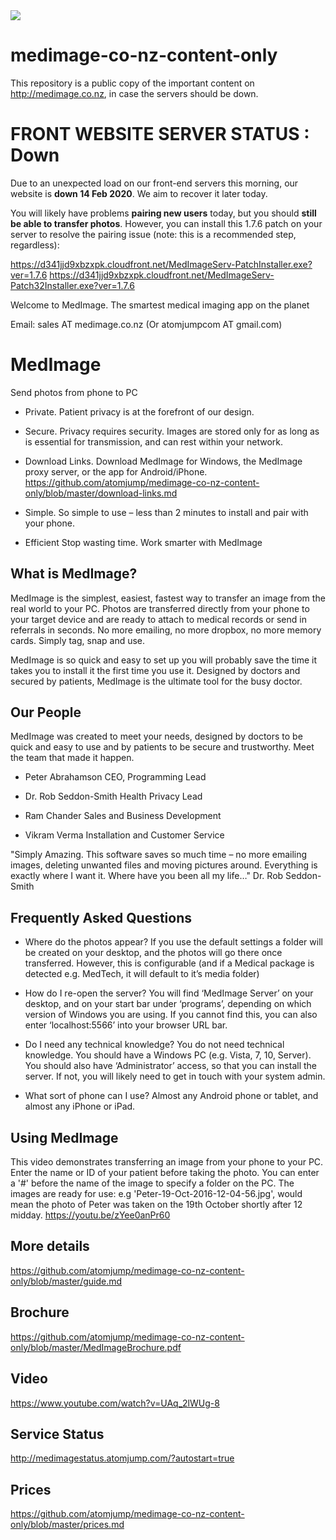 <img src="https://atomjump.com/images/logo80.png">



# medimage-co-nz-content-only
This repository is a public copy of the important content on http://medimage.co.nz,  in case the servers should be down.


# FRONT WEBSITE SERVER STATUS : Down
Due to an unexpected load on our front-end servers this morning, our website is __down 14 Feb 2020__. We aim to recover it later today.

You will likely have problems __pairing new users__ today, but you should __still be able to transfer photos__. However, you can install this 1.7.6 patch on your server to resolve the pairing issue (note: this is a recommended step, regardless):

https://d341jjd9xbzxpk.cloudfront.net/MedImageServ-PatchInstaller.exe?ver=1.7.6 
https://d341jjd9xbzxpk.cloudfront.net/MedImageServ-Patch32Installer.exe?ver=1.7.6





Welcome to MedImage. The smartest medical imaging app on the planet  

Email: sales AT medimage.co.nz  (Or atomjumpcom AT gmail.com)
  
# MedImage
Send photos from phone to PC
 

* Private. 
Patient privacy is at the forefront of our design.

* Secure. 
Privacy requires security. Images are stored only for as long as is essential for transmission, and can rest within your network.

* Download Links. 
Download MedImage for Windows, the MedImage proxy server, or the app for Android/iPhone.
https://github.com/atomjump/medimage-co-nz-content-only/blob/master/download-links.md

* Simple. 
So simple to use – less than 2 minutes to install and pair with your phone.

* Efficient
Stop wasting time.  Work smarter with MedImage

## What is MedImage?

MedImage is the simplest, easiest, fastest way to transfer an image from the real world to your PC.  Photos are transferred directly from your phone to your target device and are ready to attach to medical records or send in referrals in seconds.  No more emailing, no more dropbox, no more memory cards.  Simply tag, snap and use.

MedImage is so quick and easy to set up you will probably save the time it takes you to install it the first time you use it.  Designed by doctors and secured by patients, MedImage is the ultimate tool for the busy doctor.



## Our People

MedImage was created to meet your needs, designed by doctors to be quick and easy to use and by patients to be secure and trustworthy. Meet the team that made it happen.

* Peter Abrahamson
CEO, Programming Lead 

* Dr. Rob Seddon-Smith
Health Privacy Lead 

* Ram Chander
Sales and Business Development 

* Vikram Verma
Installation and Customer Service

"Simply Amazing. This software saves so much time – no more emailing images, deleting unwanted files and moving pictures around.  Everything is exactly where I want it.  Where have you been all my life…"  Dr. Rob Seddon-Smith

## Frequently Asked Questions

* Where do the photos appear?
If you use the default settings a folder will be created on your desktop, and the photos will go there once transferred. However, this is configurable (and if a Medical package is detected e.g. MedTech, it will default to it’s media folder)
 
* How do I re-open the server?
You will find ‘MedImage Server’ on your desktop, and on your start bar under ‘programs’, depending on which version of Windows you are using. If you cannot find this, you can also enter ‘localhost:5566’ into your browser URL bar.

* Do I need any technical knowledge?
You do not need technical knowledge. You should have a Windows PC (e.g. Vista, 7, 10, Server). You should also have ‘Administrator’ access, so that you can install the server. If not, you will likely need to get in touch with your system admin.
 
* What sort of phone can I use?
Almost any Android phone or tablet, and almost any iPhone or iPad.
 
## Using MedImage

This video demonstrates transferring an image from your phone to your PC. Enter the name or ID of your patient before taking the photo. You can enter a '#' before the name of the image to specify a folder on the PC. The images are ready for use: e.g 'Peter-19-Oct-2016-12-04-56.jpg', would mean the photo of Peter was taken on the 19th October shortly after 12 midday.
https://youtu.be/zYee0anPr60

## More details

https://github.com/atomjump/medimage-co-nz-content-only/blob/master/guide.md


## Brochure

https://github.com/atomjump/medimage-co-nz-content-only/blob/master/MedImageBrochure.pdf


## Video

https://www.youtube.com/watch?v=UAq_2lWUg-8


## Service Status

http://medimagestatus.atomjump.com/?autostart=true

## Prices

https://github.com/atomjump/medimage-co-nz-content-only/blob/master/prices.md

